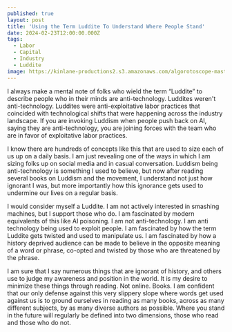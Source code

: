 ```yaml
---
published: true
layout: post
title: 'Using the Term Luddite To Understand Where People Stand'
date: 2024-02-23T12:00:00.000Z
tags:
  - Labor
  - Capital
  - Industry
  - Luddite
image: https://kinlane-productions2.s3.amazonaws.com/algorotoscope-master/citizenship-loom.jpeg
---
```

I always make a mental note of folks who wield the term “Luddite” to describe people who in their minds are anti-technology. Luddites weren't anti-technology. Luddites were anti-exploitative labor practices that coincided with technological shifts that were happening across the industry landscape. If you are invoking Luddism when people push back on AI, saying they are anti-technology, you are joining forces with the team who are in favor of exploitative labor practices. 

I know there are hundreds of concepts like this that are used to size each of us up on a daily basis. I am just revealing one of the ways in which I am sizing folks up on social media and in casual conversation. Luddism being anti-technology is something I used to believe, but now after reading several books on Luddism and the movement, I understand not just how ignorant I was, but more importantly how this ignorance gets used to undermine our lives on a regular basis. 

I would consider myself a Luddite. I am not actively interested in smashing machines, but I support those who do. I am fascinated by modern equivalents of this like AI poisoning. I am not anti-technology. I am anti technology being used to exploit people. I am fascinated by how the term Luddite gets twisted and used to manipulate us. I am fascinated by how a history deprived audience can be made to believe in the opposite meaning of a word or phrase, co-opted and twisted by those who are threatened by the phrase. 

I am sure that I say numerous things that are ignorant of history, and others use to judge my awareness and position in the world. It is my desire to minimize these things through reading. Not online. Books. I am confident that our only defense against this very slippery slope where words get used against us is to ground ourselves in reading as many books, across as many different subjects, by as many diverse authors as possible. Where you stand in the future will regularly be defined into two dimensions, those who read and those who do not.
